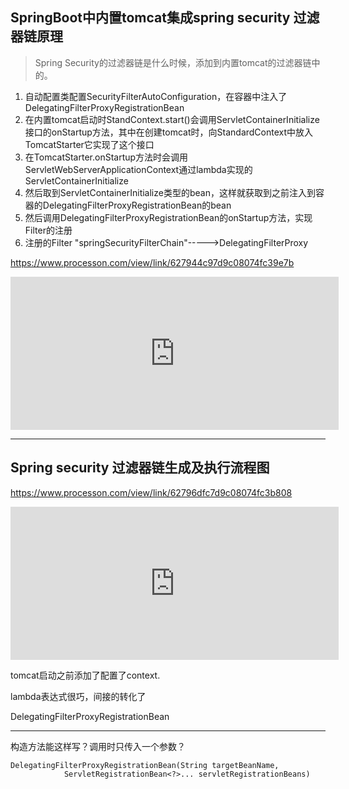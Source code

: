## SpringBoot中内置tomcat集成spring security 过滤器链原理

> Spring Security的过滤器链是什么时候，添加到内置tomcat的过滤器链中的。

1. 自动配置类配置SecurityFilterAutoConfiguration，在容器中注入了DelegatingFilterProxyRegistrationBean
2. 在内置tomcat启动时StandContext.start()会调用ServletContainerInitialize接口的onStartup方法，其中在创建tomcat时，向StandardContext中放入TomcatStarter它实现了这个接口
3. 在TomcatStarter.onStartup方法时会调用ServletWebServerApplicationContext通过lambda实现的ServletContainerInitialize
4. 然后取到ServletContainerInitialize类型的bean，这样就获取到之前注入到容器的DelegatingFilterProxyRegistrationBean的bean
5. 然后调用DelegatingFilterProxyRegistrationBean的onStartup方法，实现Filter的注册
6. 注册的Filter  "springSecurityFilterChain"----->DelegatingFilterProxy

https://www.processon.com/view/link/627944c97d9c08074fc39e7b

<iframe id="embed_dom" name="embed_dom" frameborder="0" style="display:block;width:525px; height:245px;" src="https://www.processon.com/embed/62792d8a0791290711054ba6"></iframe>

-----------



## Spring security 过滤器链生成及执行流程图

https://www.processon.com/view/link/62796dfc7d9c08074fc3b808

<iframe id="embed_dom" name="embed_dom" frameborder="0" style="display:block;width:525px; height:245px;" src="https://www.processon.com/embed/62794fe90e3e7413eec534c1"></iframe>





tomcat启动之前添加了配置了context.

lambda表达式很巧，间接的转化了

DelegatingFilterProxyRegistrationBean



------------

构造方法能这样写？调用时只传入一个参数？

```
DelegatingFilterProxyRegistrationBean(String targetBeanName,
			ServletRegistrationBean<?>... servletRegistrationBeans)
```

